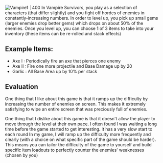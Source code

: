 ![Vampire1 | 400](https://cdn.vox-cdn.com/thumbor/VUfHTW2et7dCKOBK3dKQd3tEn2c=/1400x1400/filters:format(jpeg)/cdn.vox-cdn.com/uploads/chorus_asset/file/23232679/Vampire_Survivors_3.jpg)
In Vampire Survivors, you play as a selection of characters (that differ slightly) and you fight off hordes of enemies in constantly-increasing numbers.
In order to level up, you pick up small gems (larger enemies drop better gems) which drops on about 50% of the enemies. Once you level up, you can choose 1 of  3 items to take into your inventory (these items can be re-rolled and stack effects)
## Example Items:
- Axe I : Periodically fire an axe that pierces one enemy
- Axe II : Fire one more projectile and Base Damage up by 20
- Garlic : All Base Area up by 10% per stack

## Evaluation
One thing that I like about this game is that it ramps up the difficulty by increasing the number of enemies on screen. This makes it extremely satisfying to wipe an entire screen that was preciously full of enemies.

One thing that I dislike about this game is that it doesn't allow the player to move through the level at their own pace. I often found I was waiting a long time before the game started to get interesting. It has a very slow start to each round
In my game, I will ramp up the difficulty more frequently and clearly (with a choice on what specific part of the game should be harder). This means you can tailor the difficulty of the game to yourself and build specific item loadouts to perfectly counter the enemies' weaknesses (chosen by you)